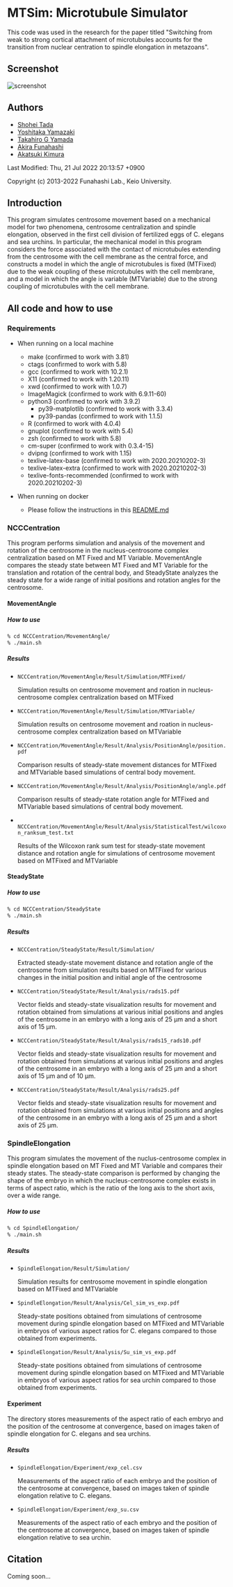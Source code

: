# MTSim: Microtubule Simulator
This code was used in the research for the paper titled "Switching from weak to strong cortical attachment of microtubules accounts for the transition from nuclear centration to spindle elongation in metazoans".

## Screenshot
![screenshot](https://github.com/funalab/MTSim/blob/images/screenshot.png)

## Authors
- [Shohei Tada](<mailto:tadashohei.24@gmail.com>)
- [Yoshitaka Yamazaki](<mailto:yoshi65.ymzk@gmail.com>)
- [Takahiro G Yamada](<mailto:yamada@fun.bio.keio.ac.jp>)
- [Akira Funahashi](<mailto:funa@bio.keio.ac.jp>)
- [Akatsuki Kimura](<mailto:akkimura@nig.ac.jp>)

Last Modified: Thu, 21 Jul 2022 20:13:57 +0900

Copyright (c) 2013-2022 Funahashi Lab., Keio University.

## Introduction
This program simulates centrosome movement based on a mechanical model for two phenomena, centrosome centralization and spindle elongation, observed in the first cell division of fertilized eggs of C. elegans and sea urchins. In particular, the mechanical model in this program considers the force associated with the contact of microtubules extending from the centrosome with the cell membrane as the central force, and constructs a model in which the angle of microtubules is fixed (MTFixed) due to the weak coupling of these microtubules with the cell membrane, and a model in which the angle is variable (MTVariable) due to the strong coupling of microtubules with the cell membrane.
## All code and how to use
### Requirements
- When running on a local machine
  - make (confirmed to work with 3.81)
  - ctags (confirmed to work with 5.8)
  - gcc  (confirmed to work with 10.2.1)
  - X11 (confirmed to work with 1.20.11)
  - xwd (confirmed to work with 1.0.7)
  - ImageMagick (confirmed to work with 6.9.11-60)
  - python3 (confirmed to work with 3.9.2)
    - py39-matplotlib (confirmed to work with 3.3.4)
    - py39-pandas (confirmed to work with 1.1.5)
  - R (confirmed to work with 4.0.4)
  - gnuplot (confirmed to work with 5.4)
  - zsh (confirmed to work with 5.8)
  - cm-super (confirmed to work with 0.3.4-15)
  - dvipng (confirmed to work with 1.15)
  - texlive-latex-base (confirmed to work with 2020.20210202-3)
  - texlive-latex-extra (confirmed to work with 2020.20210202-3)
  - texlive-fonts-recommended (confirmed to work with 2020.20210202-3)
  
- When running on docker
  - Please follow the instructions in this [README.md](./docker/)

### NCCCentration
This program performs simulation and analysis of the movement and rotation of the centrosome in the nucleus-centrosome complex centralization based on MT Fixed and MT Variable. MovementAngle compares the steady state between MT Fixed and MT Variable for the translation and rotation of the central body, and SteadyState analyzes the steady state for a wide range of initial positions and rotation angles for the centrosome.

#### MovementAngle
##### How to use
```sh
% cd NCCCentration/MovementAngle/
% ./main.sh
```
##### Results
- ``NCCCentration/MovementAngle/Result/Simulation/MTFixed/``
	
	Simulation results on centrosome movement and roation in nucleus-centrosome complex centralization based on MTFixed
- ``NCCCentration/MovementAngle/Result/Simulation/MTVariable/``

	Simulation results on centrosome movement and roation in nucleus-centrosome complex centralization based on MTVariable	
- ``NCCCentration/MovementAngle/Result/Analysis/PositionAngle/position.pdf``

	Comparison results of steady-state movement distances for MTFixed and MTVariable based simulations of central body movement.
- ``NCCCentration/MovementAngle/Result/Analysis/PositionAngle/angle.pdf ``

	Comparison results of steady-state rotation angle for MTFixed and MTVariable based simulations of central body movement.
- `` NCCCentration/MovementAngle/Result/Analysis/StatisticalTest/wilcoxon_ranksum_test.txt``

	Results of the Wilcoxon rank sum test for steady-state movement distance and rotation angle for simulations of centrosome movement based on MTFixed and MTVariable
	
#### SteadyState
##### How to use
```sh
% cd NCCCentration/SteadyState
% ./main.sh
```

##### Results
- ``NCCCentration/SteadyState/Result/Simulation/``

	Extracted steady-state movement distance and rotation angle of the centrosome from simulation results based on MTFixed for various changes in the initial position and initial angle of the centrosome	
- ``NCCCentration/SteadyState/Result/Analysis/rads15.pdf``

	Vector fields and steady-state visualization results for movement and rotation obtained from simulations at various initial positions and angles of the centrosome in an embryo with a long axis of 25 μm and a short axis of 15 μm.
- ``NCCCentration/SteadyState/Result/Analysis/rads15_rads10.pdf``

	Vector fields and steady-state visualization results for movement and rotation obtained from simulations at various initial positions and angles of the centrosome in an embryo with a long axis of 25 μm and a short axis of 15 μm and of 10 μm.
- ``NCCCentration/SteadyState/Result/Analysis/rads25.pdf``

	Vector fields and steady-state visualization results for movement and rotation obtained from simulations at various initial positions and angles of the centrosome in an embryo with a long axis of 25 μm and a short axis of 25 μm.

### SpindleElongation
This program simulates the movement of the nuclus-centrosome complex in spindle elongation based on MT Fixed and MT Variable and compares their steady states. The steady-state comparison is performed by changing the shape of the embryo in which the nucleus-centrosome complex exists in terms of aspect ratio, which is the ratio of the long axis to the short axis, over a wide range.
##### How to use
```sh
% cd SpindleElongation/
% ./main.sh
```

##### Results
- ``SpindleElongation/Result/Simulation/``

	Simulation results for centrosome movement in spindle elongation based on MTFixed and MTVariable
- ``SpindleElongation/Result/Analysis/Cel_sim_vs_exp.pdf``

	Steady-state positions obtained from simulations of centrosome movement during spindle elongation based on MTFixed and MTVariable in embryos of various aspect ratios for C. elegans compared to those obtained from experiments.
- ``SpindleElongation/Result/Analysis/Su_sim_vs_exp.pdf``

	Steady-state positions obtained from simulations of centrosome movement during spindle elongation based on MTFixed and MTVariable in embryos of various aspect ratios for sea urchin compared to those obtained from experiments.	

####  Experiment
The directory stores measurements of the aspect ratio of each embryo and the position of the centrosome at convergence, based on images taken of spindle elongation for C. elegans and sea urchins.	

##### Results
- ``SpindleElongation/Experiment/exp_cel.csv``
	
	Measurements of the aspect ratio of each embryo and the position of the centrosome at convergence, based on images taken of spindle elongation relative to C. elegans.

- ``SpindleElongation/Experiment/exp_su.csv``

	Measurements of the aspect ratio of each embryo and the position of the centrosome at convergence, based on images taken of spindle elongation relative to sea urchin.
	
	
## Citation
Coming soon...
